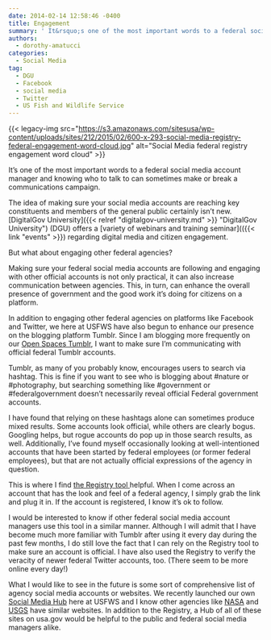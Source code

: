 ```yaml
---
date: 2014-02-14 12:58:46 -0400
title: Engagement
summary: ' It&rsquo;s one of the most important words to a federal social media account manager and knowing who to talk to can sometimes make or break a communications campaign. The idea of making sure your social media accounts are reaching key constituents and members of'
authors:
  - dorothy-amatucci
categories:
  - Social Media
tag:
  - DGU
  - Facebook
  - social media
  - Twitter
  - US Fish and Wildlife Service
---
```


{{< legacy-img src="https://s3.amazonaws.com/sitesusa/wp-content/uploads/sites/212/2015/02/600-x-293-social-media-registry-federal-engagement-word-cloud.jpg" alt="Social Media federal registry engagement word cloud" >}}

It’s one of the most important words to a federal social media account manager and knowing who to talk to can sometimes make or break a communications campaign.

The idea of making sure your social media accounts are reaching key constituents and members of the general public certainly isn’t new. [DigitalGov University]({{< relref "digitalgov-university.md" >}} "DigitalGov University") (DGU) offers a [variety of webinars and training seminar](({{< link "events" >}}) regarding digital media and citizen engagement.

But what about engaging other federal agencies?

Making sure your federal social media accounts are following and engaging with other official accounts is not only practical, it can also increase communication between agencies. This, in turn, can enhance the overall presence of government and the good work it’s doing for citizens on a platform.

In addition to engaging other federal agencies on platforms like Facebook and Twitter, we here at USFWS have also begun to enhance our presence on the blogging platform Tumblr. Since I am blogging more frequently on our [Open Spaces Tumblr](http://usfws.tumblr.com/), I want to make sure I’m communicating with official federal Tumblr accounts.

Tumblr, as many of you probably know, encourages users to search via hashtag. This is fine if you want to see who is blogging about #nature or #photography, but searching something like #government or #federalgovernment doesn’t necessarily reveal official Federal government accounts.

I have found that relying on these hashtags alone can sometimes produce mixed results. Some accounts look official, while others are clearly bogus. Googling helps, but rogue accounts do pop up in those search results, as well. Additionally, I’ve found myself occasionally looking at well-intentioned accounts that have been started by federal employees (or former federal employees), but that are not actually official expressions of the agency in question.

This is where I find <a href="http://www.usa.gov/Contact/verify-social-media.shtml" target="_blank">the Registry tool </a>helpful. When I come across an account that has the look and feel of a federal agency, I simply grab the link and plug it in. If the account is registered, I know it’s ok to follow.

I would be interested to know if other federal social media account managers use this tool in a similar manner. Although I will admit that I have become much more familiar with Tumblr after using it every day during the past few months, I do still love the fact that I can rely on the Registry tool to make sure an account is official. I have also used the Registry to verify the veracity of newer federal Twitter accounts, too. (There seem to be more online every day!)

What I would like to see in the future is some sort of comprehensive list of agency social media accounts or websites. We recently launched our own [Social Media Hub](http://www.fws.gov/home/socialmedia/) here at USFWS and I know other agencies like [NASA](http://www.nasa.gov/socialmedia/#.UuvJuxBdWSo) and [USGS](http://www.usgs.gov/socialmedia/) have similar websites. In addition to the Registry, a Hub of all of these sites on usa.gov would be helpful to the public and federal social media managers alike.